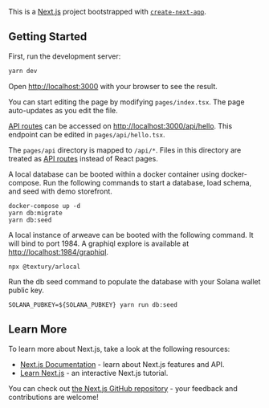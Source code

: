 This is a [Next.js](https://nextjs.org/) project bootstrapped with [`create-next-app`](https://github.com/vercel/next.js/tree/canary/packages/create-next-app).

## Getting Started

First, run the development server:

```bash
yarn dev
```

Open [http://localhost:3000](http://localhost:3000) with your browser to see the result.

You can start editing the page by modifying `pages/index.tsx`. The page auto-updates as you edit the file.

[API routes](https://nextjs.org/docs/api-routes/introduction) can be accessed on [http://localhost:3000/api/hello](http://localhost:3000/api/hello). This endpoint can be edited in `pages/api/hello.tsx`.

The `pages/api` directory is mapped to `/api/*`. Files in this directory are treated as [API routes](https://nextjs.org/docs/api-routes/introduction) instead of React pages.

A local database can be booted within a docker container using
docker-compose. Run the
following commands to start a database, load schema, and seed with demo
storefront.

```
docker-compose up -d
yarn db:migrate
yarn db:seed
```

A local instance of arweave can be booted with the following command. It will bind to port 1984. A graphiql explore is available at [http://localhost:1984/graphiql](http://localhost:1984/graphiql).

```
npx @textury/arlocal
```

Run the db seed command to populate the database with your Solana wallet
public key.

```
SOLANA_PUBKEY=${SOLANA_PUBKEY} yarn run db:seed
```

## Learn More

To learn more about Next.js, take a look at the following resources:

- [Next.js Documentation](https://nextjs.org/docs) - learn about Next.js features and API.
- [Learn Next.js](https://nextjs.org/learn) - an interactive Next.js tutorial.

You can check out [the Next.js GitHub repository](https://github.com/vercel/next.js/) - your feedback and contributions are welcome!

